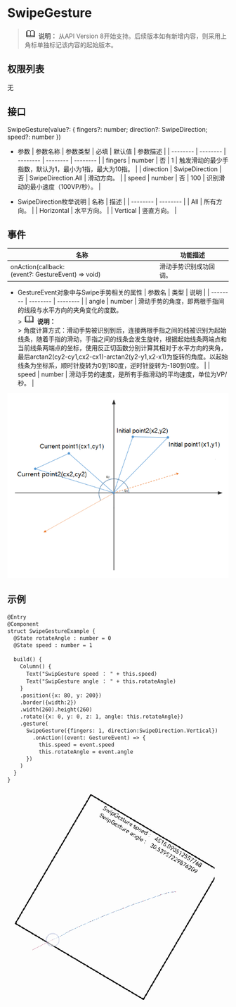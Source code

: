 # SwipeGesture

> ![icon-note.gif](public_sys-resources/icon-note.gif) **说明：**
> 从API Version 8开始支持。后续版本如有新增内容，则采用上角标单独标记该内容的起始版本。


## 权限列表

无


## 接口

SwipeGesture(value?: { fingers?: number; direction?: SwipeDirection; speed?: number })

- 参数
  | 参数名称 | 参数类型 | 必填 | 默认值 | 参数描述 |
  | -------- | -------- | -------- | -------- | -------- |
  | fingers | number | 否 | 1 | 触发滑动的最少手指数，默认为1，最小为1指，最大为10指。 |
  | direction | SwipeDirection | 否 | SwipeDirection.All | 滑动方向。 |
  | speed | number | 否 | 100 | 识别滑动的最小速度（100VP/秒）。 |

- SwipeDirection枚举说明
  | 名称 | 描述 | 
  | -------- | -------- |
  | All | 所有方向。 | 
  | Horizontal | 水平方向。 | 
  | Vertical | 竖直方向。 | 


## 事件

| 名称 | 功能描述 | 
| -------- | -------- |
| onAction(callback:(event?:&nbsp;GestureEvent)&nbsp;=&gt;&nbsp;void) | 滑动手势识别成功回调。 | 


- GestureEvent对象中与Swipe手势相关的属性
  | 参数名 | 类型 | 说明 | 
  | -------- | -------- | -------- |
  | angle | number | 滑动手势的角度，即两根手指间的线段与水平方向的夹角变化的度数。<br/>>&nbsp;![icon-note.gif](public_sys-resources/icon-note.gif)&nbsp;**说明：**<br/>>&nbsp;角度计算方式：滑动手势被识别到后，连接两根手指之间的线被识别为起始线条，随着手指的滑动，手指之间的线条会发生旋转，根据起始线条两端点和当前线条两端点的坐标，使用反正切函数分别计算其相对于水平方向的夹角，最后arctan2(cy2-cy1,cx2-cx1)-arctan2(y2-y1,x2-x1)为旋转的角度。以起始线条为坐标系，顺时针旋转为0到180度，逆时针旋转为-180到0度。 | 
  | speed | number | 滑动手势的速度，是所有手指滑动的平均速度，单位为VP/秒。 | 

![zh-cn_image_0000001231374559](figures/zh-cn_image_0000001231374661.png)
## 示例

```
@Entry
@Component
struct SwipeGestureExample {
  @State rotateAngle : number = 0
  @State speed : number = 1

  build() {
    Column() {
      Text("SwipGesture speed ： " + this.speed)
      Text("SwipGesture angle ： " + this.rotateAngle)
    }
    .position({x: 80, y: 200})
    .border({width:2})
    .width(260).height(260)
    .rotate({x: 0, y: 0, z: 1, angle: this.rotateAngle})
    .gesture(
      SwipeGesture({fingers: 1, direction:SwipeDirection.Vertical})
        .onAction((event: GestureEvent) => {
          this.speed = event.speed
          this.rotateAngle = event.angle
      })
    )
  }
}
```

![zh-cn_image_0000001231374559](figures/zh-cn_image_0000001231374559.gif)
